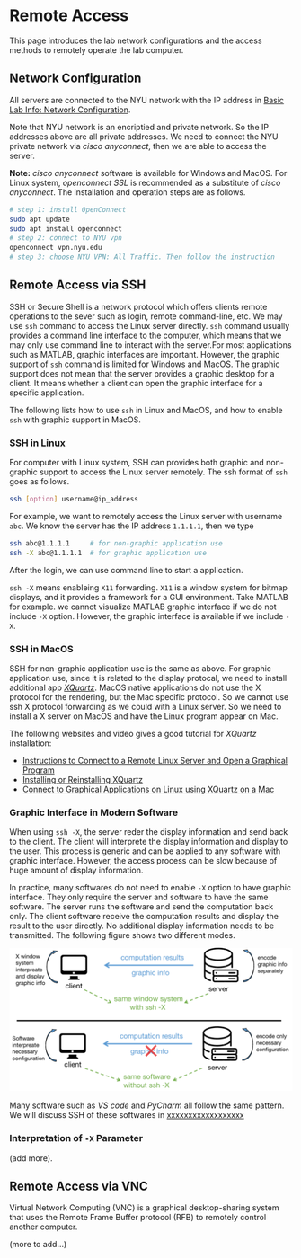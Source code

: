 # Remote Access

This page introduces the lab network configurations and the access methods to remotely operate the lab computer. 



## Network Configuration

All servers are connected to the NYU network with the IP address in [Basic Lab Info: Network Configuration](_pages/basic_lab_info.md#network-configuration). 

Note that NYU network is an encriptied and private network. So the IP addresses above are all private addresses. We need to connect the NYU private network via *cisco anyconnect*, then we are able to access the server. 

**Note:** *cisco anyconnect* software is available for Windows and MacOS. For Linux system, *openconnect SSL* is recommended as a substitute of *cisco anyconnect*. The installation and operation steps are as follows.

```bash
# step 1: install OpenConnect
sudo apt update
sudo apt install openconnect
# step 2: connect to NYU vpn
openconnect vpn.nyu.edu
# step 3: choose NYU VPN: All Traffic. Then follow the instruction
```



## Remote Access via SSH 

SSH or Secure Shell is a network protocol which offers clients remote operations to the sever such as login, remote command-line, etc. We may use `ssh` command to access the Linux server directly. `ssh` command usually provides a command line interface to the computer, which means that we may only use command line to interact with the server.For most applications such as MATLAB, graphic interfaces are important. However, the graphic support of `ssh` command is limited for Windows and MacOS. The graphic support does not mean that the server provides a graphic desktop for a client. It means whether a client can open the graphic interface for a specific application. 

The following lists how to use `ssh` in Linux and MacOS, and how to enable `ssh` with graphic support in MacOS.



### SSH in Linux

For computer with Linux system, SSH can provides both graphic and non-graphic support to access the Linux server remotely. The ssh format of `ssh` goes as follows.

```bash
ssh [option] username@ip_address
```

 For example, we want to remotely access the Linux server with username `abc`. We know the server has the IP address `1.1.1.1`, then we type

```bash
ssh abc@1.1.1.1 	# for non-graphic application use
ssh -X abc@1.1.1.1 	# for graphic application use
```

After the login, we can use command line to start a application. 

`ssh -X` means enableing `X11` forwarding. `X11` is a window system for bitmap displays, and it provides a framework for a GUI environment. Take MATLAB for example. we cannot visualize MATLAB graphic interface if we do not include `-X` option. However, the graphic interface is available if we include `-X`.



### SSH in MacOS

SSH for non-graphic application use is the same as above. For graphic application use, since it is related to the display protocal, we need to install additional app [*XQuartz*](https://www.xquartz.org/). MacOS native applications do not use the X protocol for the rendering, but the Mac specific protocol. So we cannot use ssh X protocol forwarding as we could with a Linux server. So we need to install a X server on MacOS and have the Linux program appear on Mac.

The following websites and video gives a good tutorial for *XQuartz* installation:

- [Instructions to Connect to a Remote Linux Server and Open a Graphical Program](https://princetonuniversity.github.io/PUbootcamp/ssh-instructions/)
- [Installing or Reinstalling XQuartz](https://www.l3harrisgeospatial.com/Support/Self-Help-Tools/Help-Articles/Help-Articles-Detail/ArtMID/10220/ArticleID/23855/Installing-or-Reinstalling-XQuartz-if-Upgrade-to-macOS-1015-Catalina-Causes-Issues)
- [Connect to Graphical Applications on Linux using XQuartz on a Mac](https://www.youtube.com/watch?v=s6e3cqCISaE)



### Graphic Interface in Modern Software

When using `ssh -X`, the server reder the display information and send back to the client. The client will interprete the display information and display to the user. This process is generic and can be applied to any software with graphic interface. However, the access process can be slow because of huge amount of display information. 

In practice, many softwares do not need to enable `-X` option to have graphic interface. They only require the server and software to have the same software. The server runs the software and send the computation back only. The client software receive the computation results and display the result to the user directly. No additional display information needs to be transmitted. The following figure shows two different modes. 

![img](../_media/ssh_graphics.png)

Many software such as *VS code* and *PyCharm* all follow the same pattern. We will discuss SSH of these softwares in [xxxxxxxxxxxxxxxxxx]()



### Interpretation of `-X` Parameter

(add more).



## Remote Access via VNC

Virtual Network Computing (VNC) is a graphical desktop-sharing system that uses the Remote Frame Buffer protocol (RFB) to remotely control another computer. 

(more to add...)



